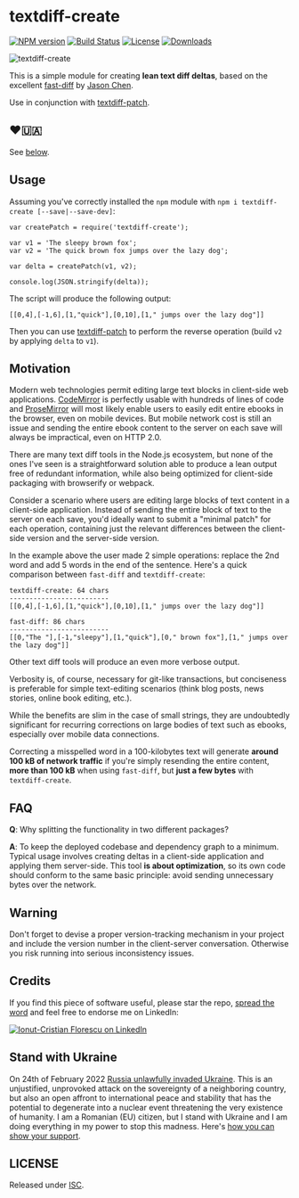 # textdiff-create

[![NPM version][npm-image]][npm-url]
[![Build Status][travis-image]][travis-url]
[![License][license-image]][license-url]
[![Downloads][downloads-image]][downloads-url]

![textdiff-create](https://cloud.githubusercontent.com/assets/581999/12406635/6b14c6c6-be57-11e5-96a7-97dc15fabd58.png)

This is a simple module for creating **lean text diff deltas**, based on the excellent [fast-diff](https://github.com/jhchen/fast-diff) by [Jason Chen](https://github.com/jhchen).

Use in conjunction with [textdiff-patch](https://github.com/icflorescu/textdiff-patch).

## ❤️🇺🇦

See [below](#stand-with-ukraine).

## Usage

Assuming you've correctly installed the `npm` module with `npm i textdiff-create [--save|--save-dev]`:

    var createPatch = require('textdiff-create');

    var v1 = 'The sleepy brown fox';
    var v2 = 'The quick brown fox jumps over the lazy dog';

    var delta = createPatch(v1, v2);

    console.log(JSON.stringify(delta));

The script will produce the following output:

    [[0,4],[-1,6],[1,"quick"],[0,10],[1," jumps over the lazy dog"]]

Then you can use [textdiff-patch](https://github.com/icflorescu/textdiff-patch) to perform the reverse operation (build `v2` by applying `delta` to `v1`).

## Motivation

Modern web technologies permit editing large text blocks in client-side web applications. [CodeMirror](https://codemirror.net/) is perfectly usable with hundreds of lines of code and [ProseMirror](http://prosemirror.net/) will most likely enable users to easily edit entire ebooks in the browser, even on mobile devices. But mobile network cost is still an issue and sending the entire ebook content to the server on each save will always be impractical, even on HTTP 2.0.

There are many text diff tools in the Node.js ecosystem, but none of the ones I've seen is a straightforward solution able to produce a lean output free of redundant information, while also being optimized for client-side packaging with browserify or webpack.

Consider a scenario where users are editing large blocks of text content in a client-side application. Instead of sending the entire block of text to the server on each save, you'd ideally want to submit a "minimal patch" for each operation, containing just the relevant differences between the client-side version and the server-side version.

In the example above the user made 2 simple operations: replace the 2nd word and add 5 words in the end of the sentence.
Here's a quick comparison between `fast-diff` and `textdiff-create`:

    textdiff-create: 64 chars
    -------------------------
    [[0,4],[-1,6],[1,"quick"],[0,10],[1," jumps over the lazy dog"]]

    fast-diff: 86 chars
    -------------------------
    [[0,"The "],[-1,"sleepy"],[1,"quick"],[0," brown fox"],[1," jumps over the lazy dog"]]

Other text diff tools will produce an even more verbose output.

Verbosity is, of course, necessary for git-like transactions, but conciseness is preferable for simple text-editing scenarios (think blog posts, news stories, online book editing, etc.).

While the benefits are slim in the case of small strings, they are undoubtedly significant for recurring corrections on large bodies of text such as ebooks, especially over mobile data connections.

Correcting a misspelled word in a 100-kilobytes text will generate **around 100 kB of network traffic** if you're simply resending the entire content, **more than 100 kB** when using `fast-diff`, but **just a few bytes** with `textdiff-create`.

## FAQ

**Q**: Why splitting the functionality in two different packages?

**A**: To keep the deployed codebase and dependency graph to a minimum. Typical usage involves creating deltas in a client-side application and applying them server-side. This tool **is about optimization**, so its own code should conform to the same basic principle: avoid sending unnecessary bytes over the network.

## Warning

Don't forget to devise a proper version-tracking mechanism in your project and include the version number in the client-server conversation. Otherwise you risk running into serious inconsistency issues.

## Credits

If you find this piece of software useful, please star the repo, [spread the word](http://twitter.com/share?text=Create%20lean%20text%20diff%20patches%20in%20JavaScript&url=https%3A%2F%2Fgithub.com%2Ficflorescu%2Ftextdiff-create&hashtags=javascript%2Cnodejs%2Cnpm&via=icflorescu) and feel free to endorse me on LinkedIn:

[![Ionut-Cristian Florescu on LinkedIn](https://static.licdn.com/scds/common/u/img/webpromo/btn_viewmy_160x25.png)](https://www.linkedin.com/in/icflorescu)

## Stand with Ukraine

On 24th of February 2022 [Russia unlawfully invaded Ukraine](https://en.wikipedia.org/wiki/Russo-Ukrainian_War). This is an unjustified, unprovoked attack on the sovereignty of a neighboring country, but also an open affront to international peace and stability that has the potential to degenerate into a nuclear event threatening the very existence of humanity. I am a Romanian (EU) citizen, but I stand with Ukraine and I am doing everything in my power to stop this madness. Here's [how you can show your support](https://www.stopputin.net/).

## LICENSE

Released under [ISC](https://github.com/icflorescu/textdiff-create/blob/master/LICENSE).

[npm-image]: https://img.shields.io/npm/v/textdiff-create.svg?style=flat-square
[npm-url]: https://npmjs.org/package/textdiff-create
[license-image]: http://img.shields.io/npm/l/textdiff-create.svg?style=flat-square
[license-url]: LICENSE
[travis-image]: https://img.shields.io/travis/icflorescu/textdiff-create.svg?style=flat-square
[travis-url]: https://travis-ci.org/icflorescu/textdiff-create
[downloads-image]: http://img.shields.io/npm/dm/textdiff-create.svg?style=flat-square
[downloads-url]: https://npmjs.org/package/textdiff-create
